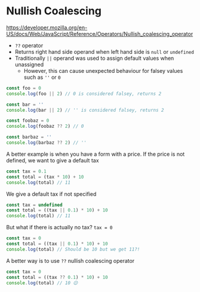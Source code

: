 # Nullish Coalescing

https://developer.mozilla.org/en-US/docs/Web/JavaScript/Reference/Operators/Nullish_coalescing_operator

- `??` operator
- Returns right hand side operand when left hand side is `null` or `undefined`
- Traditionally `||` operand was used to assign default values when unassigned
  - However, this can cause unexpected behaviour for falsey values such as `''` or `0`

```javascript
const foo = 0
console.log(foo || 2) // 0 is considered falsey, returns 2

const bar = ''
console.log(bar || 2) // '' is considered falsey, returns 2

const foobaz = 0
console.log(foobaz ?? 2) // 0

const barbaz = ''
console.log(barbaz ?? 2) // ''
```

A better example is when you have a form with a price. If the price is not defined, we want to give a default tax
```javascript
const tax = 0.1
const total = (tax * 10) + 10
console.log(total) // 11
```

We give a default tax if not specified
```javascript
const tax = undefined
const total = ((tax || 0.1) * 10) + 10
console.log(total) // 11
```

But what if there is actually no tax? `tax = 0`
```javascript
const tax = 0
const total = ((tax || 0.1) * 10) + 10
console.log(total) // Should be 10 but we get 11?!
```

A better way is to use `??` nullish coalescing operator
```javascript
const tax = 0
const total = ((tax ?? 0.1) * 10) + 10
console.log(total) // 10 😌
```

